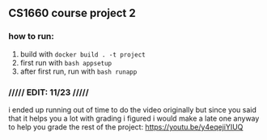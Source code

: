 ## CS1660 course project 2

### how to run:

1. build with `docker build . -t project`
2. first run with `bash appsetup`
3. after first run, run with `bash runapp`

### ///// EDIT: 11/23 /////
i ended up running out of time to do the video originally but since you said that it helps you a lot with grading i figured i would make a late one anyway to help you grade the rest of the project: https://youtu.be/y4eqejiYIUQ
